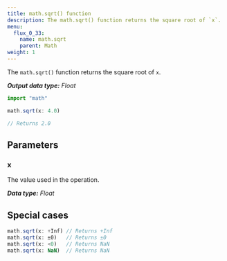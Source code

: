 ```yaml
---
title: math.sqrt() function
description: The math.sqrt() function returns the square root of `x`.
menu:
  flux_0_33:
    name: math.sqrt
    parent: Math
weight: 1
---
```


The `math.sqrt()` function returns the square root of `x`.

_**Output data type:** Float_

```js
import "math"

math.sqrt(x: 4.0)

// Returns 2.0
```

## Parameters

### x
The value used in the operation.

_**Data type:** Float_

## Special cases
```js
math.sqrt(x: +Inf) // Returns +Inf
math.sqrt(x: ±0)   // Returns ±0
math.sqrt(x: <0)   // Returns NaN
math.sqrt(x: NaN)  // Returns NaN
```
